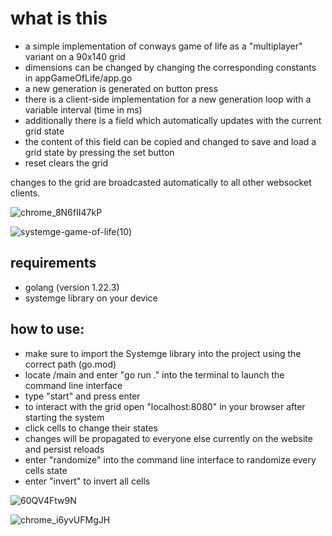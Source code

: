 # what is this 
- a simple implementation of conways game of life as a "multiplayer" variant on a 90x140 grid
- dimensions can be changed by changing the corresponding constants in appGameOfLife/app.go
- a new generation is generated on button press
- there is a client-side implementation for a new generation loop with a variable interval (time in ms)  
- additionally there is a field which automatically updates with the current grid state
- the content of this field can be copied and changed to save and load a grid state by pressing the set button  
- reset clears the grid

changes to the grid are broadcasted automatically to all other websocket clients.

![chrome_8N6fII47kP](https://github.com/NeutralUsername/Systemge-Sample-ConwaysGameOfLife/assets/39095721/ea29055f-c9f9-404b-94a5-56fb0a07e051)


![systemge-game-of-life(10)](https://github.com/NeutralUsername/Systemge-Sample-ConwaysGameOfLife/assets/39095721/b6f9c94c-f8e6-4d5b-9c43-b8b044626413)

## requirements
- golang (version 1.22.3)
- systemge library on your device

## how to use:  
- make sure to import the Systemge library into the project using the correct path (go.mod)
- locate /main and enter "go run ." into the terminal to launch the command line interface
- type "start" and press enter 
- to interact with the grid open "localhost:8080" in your browser after starting the system
- click cells to change their states
- changes will be propagated to everyone else currently on the website and persist reloads
- enter "randomize" into the command line interface to randomize every cells state
- enter "invert" to invert all cells


![60QV4Ftw9N](https://github.com/NeutralUsername/Systemge-Sample-ConwaysGameOfLife/assets/39095721/2f5b2d0c-65b4-4045-99da-b73d5727f160)


![chrome_i6yvUFMgJH](https://github.com/NeutralUsername/Systemge-Sample-ConwaysGameOfLife/assets/39095721/e220437f-a2c5-483f-a086-fb810827f419)

